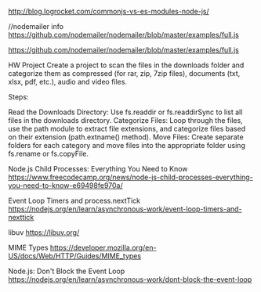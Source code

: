 http://blog.logrocket.com/commonjs-vs-es-modules-node-js/

//nodemailer info
https://github.com/nodemailer/nodemailer/blob/master/examples/full.js

https://github.com/nodemailer/nodemailer/blob/master/examples/full.js

HW
Project
Create a project to scan the files in the downloads folder and categorize them as compressed (for rar, zip, 7zip files), documents (txt, xlsx, pdf, etc.), audio and video files.

Steps:

Read the Downloads Directory: Use fs.readdir or fs.readdirSync to list all files in the downloads directory.
Categorize Files: Loop through the files, use the path module to extract file extensions, and categorize files based on their extension (path.extname() method).
Move Files: Create separate folders for each category and move files into the appropriate folder using fs.rename or fs.copyFile.

Node.js Child Processes: Everything You Need to Know
https://www.freecodecamp.org/news/node-js-child-processes-everything-you-need-to-know-e69498fe970a/

Event Loop Timers and process.nextTick
https://nodejs.org/en/learn/asynchronous-work/event-loop-timers-and-nexttick

libuv
https://libuv.org/

MIME Types
https://developer.mozilla.org/en-US/docs/Web/HTTP/Guides/MIME_types

Node.js: Don't Block the Event Loop
https://nodejs.org/en/learn/asynchronous-work/dont-block-the-event-loop

